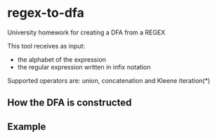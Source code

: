 # regex-to-dfa
University homework for creating a DFA from a REGEX

This tool receives as input:
  - the alphabet of the expression
  - the regular expression written in infix notation

Supported operators are: union, concatenation and Kleene iteration(*)

## How the DFA is constructed

## Example


